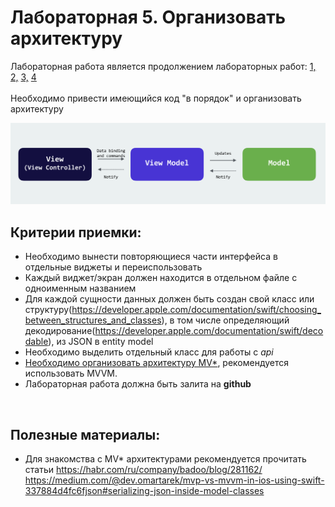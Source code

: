 # Лабораторная 5. Организовать архитектуру
Лабораторная работа является продолжением лабораторных работ: [1,](./Lab01.md) [2,](./Lab02.md) [3,](./Lab03.md) [4](./Lab04.md)
<br>
<br>
Необходимо привести имеющийся код "в порядок" и организовать архитектуру

<p align="center">
  <img src="./Images/ios_arch.png" width="550">
</p>

## Критерии приемки:

- Необходимо вынести повторяющиеся части интерфейса в отдельные виджеты и переиспользовать
- Каждый виджет/экран должен находится в отдельном файле с одноименным названием
- Для каждой сущности данных должен быть создан свой класс или структуру(https://developer.apple.com/documentation/swift/choosing_between_structures_and_classes), в том числе определяющий декодирование(https://developer.apple.com/documentation/swift/decodable), из JSON в entity model
- Необходимо выделить отдельный класс для работы с _api_
- [Необходимо организовать архитектуру MV*](https://habr.com/ru/company/croc/blog/549590/), рекомендуется использовать MVVM.
- Лабораторная работа должна быть залита на **github**

<br>

## Полезные материалы:

- Для знакомства с MV* архитектурами рекомендуется прочитать статьи
https://habr.com/ru/company/badoo/blog/281162/
https://medium.com/@dev.omartarek/mvp-vs-mvvm-in-ios-using-swift-337884d4fc6fjson#serializing-json-inside-model-classes

